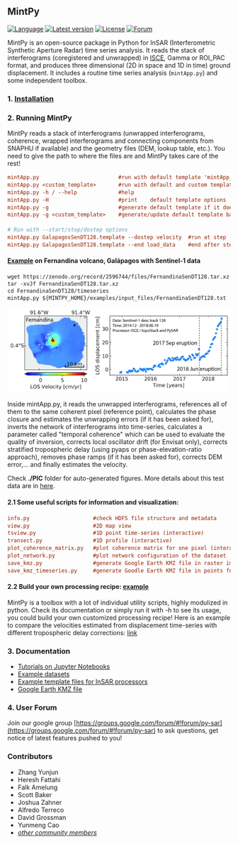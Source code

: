 ## MintPy      
    
[![Language](https://img.shields.io/badge/python-3.5%2B-blue.svg)](https://www.python.org/)
[![Latest version](https://img.shields.io/badge/latest%20version-v1.0.0--dev-green.svg)](https://github.com/insarlab/MintPy/blob/master/docs/download.md)
[![License](https://img.shields.io/badge/license-GPL-yellow.svg)](https://github.com/insarlab/MintPy/blob/master/LICENSE)
[![Forum](https://img.shields.io/badge/forum-Google%20Group-orange.svg)](https://groups.google.com/forum/#!forum/py-sar)
          
MintPy is an open-source package in Python for InSAR (Interferometric Synthetic Aperture Radar) time series analysis. It reads the stack of interferograms (coregistered and unwrapped) in [ISCE](https://github.com/isce-framework/isce2), Gamma or ROI_PAC format, and produces three dimensional (2D in space and 1D in time) ground displacement. It includes a routine time series analysis (`mintApp.py`) and some independent toolbox.      

### 1. [Installation](./docs/installation.md)
   
### 2. Running MintPy

MintPy reads a stack of interferograms (unwrapped interferograms, coherence, wrapped interferograms and connecting components from SNAPHU if available) and the geometry files (DEM, lookup table, etc.). You need to give the path to where the files are and MintPy takes care of the rest!

```cfg
mintApp.py                         #run with default template 'mintApp_template.txt'
mintApp.py <custom_template>       #run with default and custom templates
mintApp.py -h / --help             #help
mintApp.py -H                      #print    default template options
mintApp.py -g                      #generate default template if it does not exist
mintApp.py -g <custom_template>    #generate/update default template based on custom template

# Run with --start/stop/dostep options
mintApp.py GalapagosSenDT128.template --dostep velocity  #run at step 'velocity' only
mintApp.py GalapagosSenDT128.template --end load_data    #end after step 'load_data'
```

#### [Example](https://github.com/insarlab/MintPy/wiki/Example) on Fernandina volcano, Galápagos with Sentinel-1 data    

```
wget https://zenodo.org/record/2596744/files/FernandinaSenDT128.tar.xz
tar -xvJf FernandinaSenDT128.tar.xz
cd FernandinaSenDT128/timeseries
mintApp.py ${MINTPY_HOME}/examples/input_files/FernandinaSenDT128.txt
```

<p align="left">
  <img width="600" src="https://github.com/insarlab/MintPy/blob/master/docs/resources/images/FernandinaSenDT128_POI.jpg">
</p>    

Inside mintApp.py, it reads the unwrapped interferograms, references all of them to the same coherent pixel (reference point), calculates the phase closure and estimates the unwrapping errors (if it has been asked for), inverts the network of interferograms into time-series, calculates a parameter called "temporal coherence" which can be used to evaluate the quality of inversion, corrects local oscillator drift (for Envisat only), corrects stratified tropospheric delay (using pyaps or phase-elevation-ratio approach), removes phase ramps (if it has been asked for), corrects DEM error,... and finally estimates the velocity.   

Check **./PIC** folder for auto-generated figures. More details about this test data are in [here](https://github.com/insarlab/MintPy/wiki/Example).     

#### 2.1 Some useful scripts for information and visualization:   

```cfg
info.py                    #check HDF5 file structure and metadata
view.py                    #2D map view
tsview.py                  #1D point time-series (interactive)   
transect.py                #1D profile (interactive)
plot_coherence_matrix.py   #plot coherence matrix for one pixel (interactive)
plot_network.py            #plot network configuration of the dataset    
save_kmz.py                #generate Google Earth KMZ file in raster image
save_kmz_timeseries.py     #generate Goodle Earth KMZ file in points for time-series (interactive)
```

#### 2.2 Build your own processing recipe: [example](./sh/compare_velocity_with_diff_tropcor.sh)   

MintPy is a toolbox with a lot of individual utility scripts, highly modulized in python. Check its documentation or simply run it with -h to see its usage, you could build your own customized processing recipe! Here is an example to compare the velocities estimated from displacement time-series with different tropospheric delay corrections: [link](./sh/compare_velocity_with_diff_tropcor.sh)
   
### 3. Documentation
   
+ [Tutorials on Jupyter Notebooks](./docs/tutorials)
+ [Example datasets](https://github.com/insarlab/MintPy/wiki/Example)
+ [Example template files for InSAR processors](./docs/examples/input_files)
+ [Google Earth KMZ file](https://github.com/insarlab/MintPy/wiki/Google-Earth)
   
### 4. User Forum

Join our google group [https://groups.google.com/forum/#!forum/py-sar](https://groups.google.com/forum/#!forum/py-sar) to ask questions, get notice of latest features pushed to you!

### Contributors    

* Zhang Yunjun
* Heresh Fattahi
* Falk Amelung
* Scott Baker
* Joshua Zahner
* Alfredo Terreco
* David Grossman
* Yunmeng Cao
* [_other community members_](https://github.com/insarlab/MintPy/graphs/contributors)

